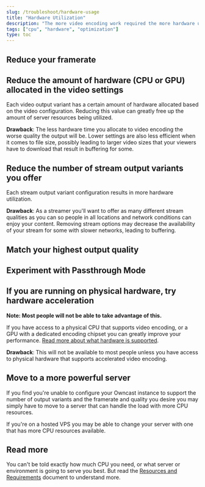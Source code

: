 ```yaml
---
slug: /troubleshoot/hardware-usage
title: "Hardware Utilization"
description: "The more video encoding work required the more hardware utilization that will take place. But there are some things you can do."
tags: ["cpu", "hardware", "optimization"]
type: toc
---
```




## Reduce your framerate



## Reduce the amount of hardware (CPU or GPU) allocated in the video settings

Each video output variant has a certain amount of hardware allocated based on the video configuration. Reducing this value can greatly free up the amount of server resources being utilized.

**Drawback**: The less hardware time you allocate to video encoding the worse quality the output will be. Lower settings are also less efficient when it comes to file size, possibly leading to larger video sizes that your viewers have to download that result in buffering for some.

## Reduce the number of stream output variants you offer

Each stream output variant configuration results in more hardware utilization.

**Drawback**: As a streamer you'll want to offer as many different stream qualities as you can so people in all locations and network conditions can enjoy your content. Removing stream options may decrease the availability of your stream for some with slower networks, leading to buffering.

## Match your highest output quality



## Experiment with Passthrough Mode



## If you are running on physical hardware, try hardware acceleration

**Note: Most people will not be able to take advantage of this.**

If you have access to a physical CPU that supports video encoding, or a GPU with a dedicated encoding chipset you can greatly improve your performance. [Read more about what hardware is supported](/docs/codecs/).

**Drawback**: This will not be available to most people unless you have access to physical hardware that supports accelerated video encoding.

## Move to a more powerful server

If you find you're unable to configure your Owncast instance to support the number of output variants and the framerate and quality you desire you may simply have to move to a server that can handle the load with more CPU resources.

If you're on a hosted VPS you may be able to change your server with one that has more CPU resources available.

## Read more

You can't be told exactly how much CPU you need, or what server or environment is going to serve you best. But read the [Resources and Requirements](/docs/resources-requirements/) document to understand more.
